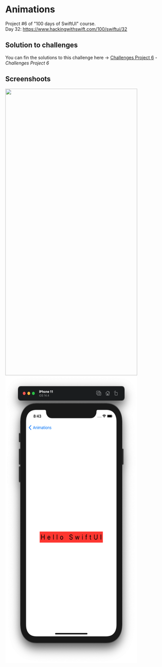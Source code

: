 # Animations

Project #6 of "100 days of SwiftUI" course.</br>
Day 32: https://www.hackingwithswift.com/100/swiftui/32

## Solution to challenges

You can fin the solutions to this challenge here -> [Challenges Project 6](09-ChallengesProject6) - *Challenges Project 6* 

## Screenshoots

<img src="screenshots/navigationScreen.png" width="414" height="896"/><img src="screenshots/helloScreen.png" width="414" height="896"/>



